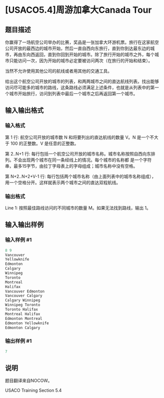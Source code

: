 # [USACO5.4]周游加拿大Canada Tour

## 题目描述

你赢得了一场航空公司举办的比赛，奖品是一张加拿大环游机票。旅行在这家航空公司开放的最西边的城市开始，然后一直自西向东旅行，直到你到达最东边的城市，再由东向西返回，直到你回到开始的城市。除了旅行开始的城市之外，每个城市只能访问一次，因为开始的城市必定要被访问两次（在旅行的开始和结束）。

当然不允许使用其他公司的航线或者用其他的交通工具。

给出这个航空公司开放的城市的列表，和两两城市之间的直达航线列表。找出能够访问尽可能多的城市的路线，这条路线必须满足上述条件，也就是从列表中的第一个城市开始旅行，访问到列表中最后一个城市之后再返回第一个城市。

## 输入输出格式

### 输入格式

第 1 行: 航空公司开放的城市数 N 和将要列出的直达航线的数量 V。N 是一个不大于 100 的正整数。V 是任意的正整数。

第 2..N+1 行: 每行包括一个航空公司开放的城市名称。城市名称按照自西向东排列。不会出现两个城市在同一条经线上的情况。每个城市的名称都 是一个字符串，最多15字节，由拉丁字母表上的字母组成；城市名称中没有空格。

第 N+2..N+2+V-1 行: 每行包括两个城市名称（由上面列表中的城市名称组成），用一个空格分开。这样就表示两个城市之间的直达双程航线。

### 输出格式

Line 1: 按照最佳路线访问的不同城市的数量 M。如果无法找到路线，输出 1。

## 输入输出样例

### 输入样例 #1

```cpp
8 9
Vancouver
Yellowknife
Edmonton
Calgary
Winnipeg
Toronto
Montreal
Halifax
Vancouver Edmonton
Vancouver Calgary
Calgary Winnipeg
Winnipeg Toronto
Toronto Halifax
Montreal Halifax
Edmonton Montreal
Edmonton Yellowknife
Edmonton Calgary
```


### 输出样例 #1

```cpp
7
```


## 说明

题目翻译来自NOCOW。

USACO Training Section 5.4

